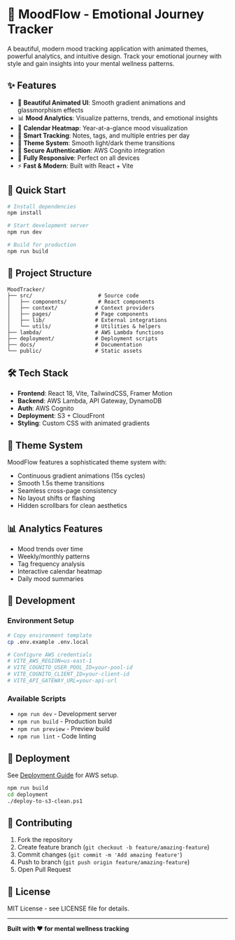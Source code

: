 # 🌈 MoodFlow - Emotional Journey Tracker

A beautiful, modern mood tracking application with animated themes, powerful analytics, and intuitive design. Track your emotional journey with style and gain insights into your mental wellness patterns.

## ✨ Features

- 🎨 **Beautiful Animated UI**: Smooth gradient animations and glassmorphism effects
- 📊 **Mood Analytics**: Visualize patterns, trends, and emotional insights
- 📅 **Calendar Heatmap**: Year-at-a-glance mood visualization
- 🎯 **Smart Tracking**: Notes, tags, and multiple entries per day
- 🌙 **Theme System**: Smooth light/dark theme transitions
- 🔐 **Secure Authentication**: AWS Cognito integration
- 📱 **Fully Responsive**: Perfect on all devices
- ⚡ **Fast & Modern**: Built with React + Vite

## 🚀 Quick Start

```bash
# Install dependencies
npm install

# Start development server
npm run dev

# Build for production
npm run build
```

## 📁 Project Structure

```
MoodTracker/
├── src/                     # Source code
│   ├── components/          # React components
│   ├── context/            # Context providers
│   ├── pages/              # Page components
│   ├── lib/                # External integrations
│   └── utils/              # Utilities & helpers
├── lambda/                 # AWS Lambda functions
├── deployment/             # Deployment scripts
├── docs/                   # Documentation
└── public/                 # Static assets
```

## 🛠️ Tech Stack

- **Frontend**: React 18, Vite, TailwindCSS, Framer Motion
- **Backend**: AWS Lambda, API Gateway, DynamoDB
- **Auth**: AWS Cognito
- **Deployment**: S3 + CloudFront
- **Styling**: Custom CSS with animated gradients

## 🎨 Theme System

MoodFlow features a sophisticated theme system with:
- Continuous gradient animations (15s cycles)
- Smooth 1.5s theme transitions
- Seamless cross-page consistency
- No layout shifts or flashing
- Hidden scrollbars for clean aesthetics

## 📊 Analytics Features

- Mood trends over time
- Weekly/monthly patterns
- Tag frequency analysis
- Interactive calendar heatmap
- Daily mood summaries

## 🔧 Development

### Environment Setup
```bash
# Copy environment template
cp .env.example .env.local

# Configure AWS credentials
# VITE_AWS_REGION=us-east-1
# VITE_COGNITO_USER_POOL_ID=your-pool-id
# VITE_COGNITO_CLIENT_ID=your-client-id
# VITE_API_GATEWAY_URL=your-api-url
```

### Available Scripts
- `npm run dev` - Development server
- `npm run build` - Production build
- `npm run preview` - Preview build
- `npm run lint` - Code linting

## 🚀 Deployment

See [Deployment Guide](docs/DEPLOYMENT.md) for AWS setup.

```bash
npm run build
cd deployment
./deploy-to-s3-clean.ps1
```

## 🤝 Contributing

1. Fork the repository
2. Create feature branch (`git checkout -b feature/amazing-feature`)
3. Commit changes (`git commit -m 'Add amazing feature'`)
4. Push to branch (`git push origin feature/amazing-feature`)
5. Open Pull Request

## 📄 License

MIT License - see LICENSE file for details.

---

**Built with ❤️ for mental wellness tracking**
